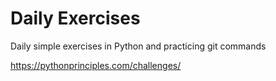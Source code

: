 # Daily Exercises
Daily simple exercises in Python and practicing git commands

https://pythonprinciples.com/challenges/
